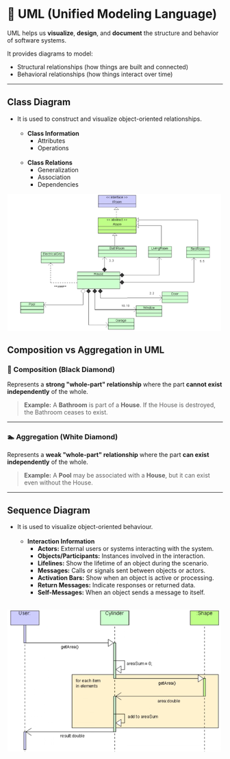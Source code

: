 # 🔷  UML (Unified Modeling Language)

UML helps us **visualize**, **design**, and **document** the structure and behavior of software systems.

It provides diagrams to model:

- Structural relationships (how things are built and connected)
- Behavioral relationships (how things interact over time)

---

## Class Diagram

- It is used to construct and visualize object-oriented relationships.
<br><br>
  - **Class Information**
    - Attributes
    - Operations
    <br><br>
  - **Class Relations**
    - Generalization
    - Association
    - Dependencies

    
<img src="Class_Diagram.png" alt="img" width="500px" />

## Composition vs Aggregation in UML

### 🚻 Composition (Black Diamond)

Represents a **strong "whole-part" relationship** where the part **cannot exist independently** of the whole.

> **Example:** A **Bathroom** is part of a **House**. If the House is destroyed, the Bathroom ceases to exist.

---

### 🏊 Aggregation (White Diamond)

Represents a **weak "whole-part" relationship** where the part **can exist independently** of the whole.

> **Example:** A **Pool** may be associated with a **House**, but it can exist even without the House.

---

## Sequence Diagram

- It is used to visualize object-oriented behaviour.
<br><br>
  - **Interaction Information**
    - **Actors:** External users or systems interacting with the system.
    - **Objects/Participants:** Instances involved in the interaction.
    - **Lifelines:** Show the lifetime of an object during the scenario.
    - **Messages:** Calls or signals sent between objects or actors.
    - **Activation Bars:** Show when an object is active or processing.
    - **Return Messages:** Indicate responses or returned data.
    - **Self-Messages:** When an object sends a message to itself.
    <br><br>

<img src="Sequence_Diagram.png" alt="img" width="500px" />



